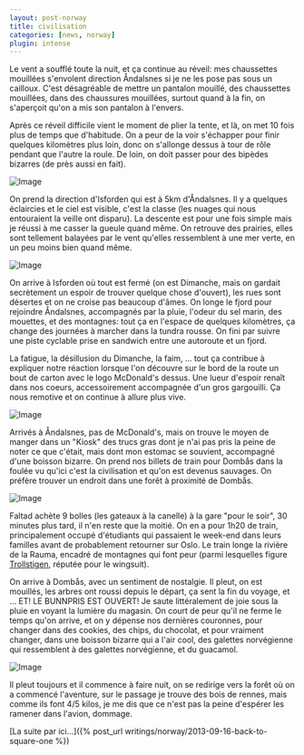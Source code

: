 ```yaml
---
layout: post-norway
title: civilisation
categories: [news, norway]
plugin: intense
---
```


Le vent a soufflé toute la nuit, et ça continue au réveil: mes
chaussettes mouillées s'envolent direction Åndalsnes si je ne les pose
pas sous un cailloux.  C'est désagréable de mettre un pantalon
mouillé, des chaussettes mouillées, dans des chaussures mouillées,
surtout quand à la fin, on s'aperçoit qu'on a mis son pantalon à
l'envers.

Après ce réveil difficile vient le moment de plier la tente, et là, on
met 10 fois plus de temps que d'habitude. On a peur de la voir
s'échapper pour finir quelques kilomètres plus loin, donc on s'allonge
dessus à tour de rôle pendant que l'autre la roule. De loin, on doit
passer pour des bipèdes bizarres (de près aussi en fait).

![Image](/assets/img/norway/jour10-isfjorden.jpg)

On prend la direction d'Isforden qui est à 5km d'Åndalsnes. Il y a
quelques éclaircies et le ciel est visible, c'est la classe (les
nuages qui nous entouraient la veille ont disparu). La descente est
pour une fois simple mais je réussi à me casser la gueule quand même.
On retrouve des prairies, elles sont tellement balayées par le vent
qu'elles ressemblent à une mer verte, en un peu moins bien quand même.

![Image](/assets/img/norway/jour10-fjord.jpg)

On arrive à Isforden où tout est fermé (on est Dimanche, mais on
gardait secrètement un espoir de trouver quelque chose d'ouvert), les
rues sont désertes et on ne croise pas beaucoup d'âmes. On longe le
fjord pour rejoindre Åndalsnes, accompagnés par la pluie, l'odeur du
sel marin, des mouettes, et des montagnes: tout ça en l'espace de
quelques kilomètres, ça change des journées à marcher dans la tundra
rousse. On fini par suivre une piste cyclable prise en sandwich entre
une autoroute et un fjord.

La fatigue, la désillusion du Dimanche, la faim, ... tout ça contribue
à expliquer notre réaction lorsque l'on découvre sur le bord de la
route un bout de carton avec le logo McDonald's dessus. Une lueur
d'espoir renaît dans nos coeurs, accessoirement accompagnée d'un gros
gargouilli. Ça nous remotive et on continue à allure plus vive.

![Image](/assets/img/norway/jour10-side.jpg)

Arrivés à Åndalsnes, pas de McDonald's, mais on trouve le moyen de
manger dans un "Kiosk" des trucs gras dont je n'ai pas pris la peine
de noter ce que c'était, mais dont mon estomac se souvient, accompagné
d'une boisson bizarre. On prend nos billets de train pour Dombås dans
la foulée vu qu'ici c'est la civilisation et qu'on est devenus
sauvages. On préfère trouver un endroit dans une forêt à proximité de
Dombås.

![Image](/assets/img/norway/jour10-boat.jpg)

Faltad achète 9 bolles (les gateaux à la canelle) à la gare "pour le
soir", 30 minutes plus tard, il n'en reste que la moitié.  On en a
pour 1h20 de train, principalement occupé d'étudiants qui passaient le
week-end dans leurs familles avant de probablement retourner sur
Oslo. Le train longe la rivière de la Rauma, encadré de montagnes qui
font peur (parmi lesquelles figure [Trollstigen](http://www.youtube.com/watch?feature=player_detailpage&v=PCS2VeeQzo8#t=50), réputée pour le wingsuit).

On arrive à Dombås, avec un sentiment de nostalgie. Il pleut, on est
mouillés, les arbres ont roussi depuis le départ, ça sent la fin du
voyage, et ... ET! LE BUNNPRIS EST OUVERT! Je saute littéralement de
joie sous la pluie en voyant la lumière du magasin. On court de peur
qu'il ne ferme le temps qu'on arrive, et on y dépense nos dernières
couronnes, pour changer dans des cookies, des chips, du chocolat, et
pour vraiment changer, dans une boisson bizarre qui a l'air cool, des
galettes norvégienne qui ressemblent à des galettes norvégienne, et du
guacamol.

![Image](/assets/img/norway/jour10-champ.jpg)

Il pleut toujours et il commence à faire nuit, on se redirige vers la
forêt où on a commencé l'aventure, sur le passage je trouve des bois
de rennes, mais comme ils font 4/5 kilos, je me dis que ce n'est pas
la peine d'espérer les ramener dans l'avion, dommage.


[La suite par ici...]({% post_url writings/norway/2013-09-16-back-to-square-one %})
